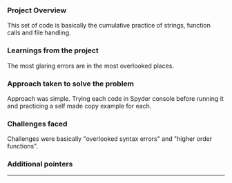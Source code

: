 ### Project Overview

 This set of code is basically the cumulative practice of strings, function calls and file handling.


### Learnings from the project

 The most glaring errors are in the most overlooked places.


### Approach taken to solve the problem

 Approach was simple. Trying each code in Spyder console before running it and practicing a self made copy example for each.


### Challenges faced

 Challenges were basically "overlooked syntax errors" and  "higher order functions".


### Additional pointers

 ---


